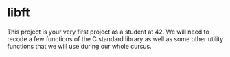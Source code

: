 # libft
This project is your very first project as a student at 42. We will need to recode a few functions of the C standard library as well as some other utility functions that we will use during our whole cursus.
